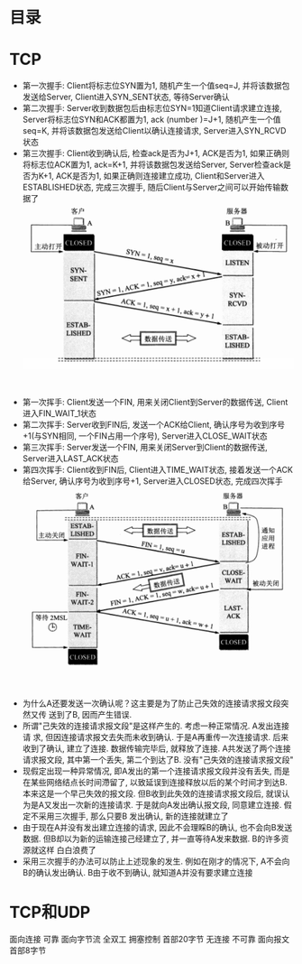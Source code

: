 # 目录



<!-- = = = = = = = = = = = = = = = = = = = = = = = = = = = = = = = = = = = = = = = = = = = = = = = = = = = = = = = = = = = = -->
<!-- = = = = = = = = = = = = = = = = = = = = = = = = = = = = = = = = = = = = = = = = = = = = = = = = = = = = = = = = = = = = -->



# TCP
* 第一次握手: Client将标志位SYN置为1, 随机产生一个值seq=J, 并将该数据包发送给Server, Client进入SYN_SENT状态, 等待Server确认
* 第二次握手: Server收到数据包后由标志位SYN=1知道Client请求建立连接, Server将标志位SYN和ACK都置为1, ack (number )=J+1, 随机产生一个值seq=K, 并将该数据包发送给Client以确认连接请求, Server进入SYN_RCVD状态
* 第三次握手: Client收到确认后, 检查ack是否为J+1, ACK是否为1, 如果正确则将标志位ACK置为1, ack=K+1, 并将该数据包发送给Server, Server检查ack是否为K+1, ACK是否为1, 如果正确则连接建立成功, Client和Server进入ESTABLISHED状态, 完成三次握手, 随后Client与Server之间可以开始传输数据了
![](src/tcp.png)

<br>

* 第一次挥手: Client发送一个FIN, 用来关闭Client到Server的数据传送, Client进入FIN_WAIT_1状态
* 第二次挥手: Server收到FIN后, 发送一个ACK给Client, 确认序号为收到序号+1(与SYN相同, 一个FIN占用一个序号), Server进入CLOSE_WAIT状态
* 第三次挥手: Server发送一个FIN, 用来关闭Server到Client的数据传送, Server进入LAST_ACK状态
* 第四次挥手: Client收到FIN后, Client进入TIME_WAIT状态, 接着发送一个ACK给Server, 确认序号为收到序号+1, Server进入CLOSED状态, 完成四次挥手
![](src/tcp_close.png)

<br>

* 为什么A还要发送一次确认呢？这主要是为了防止己失效的连接请求报文段突然又传 送到了B, 因而产生错误. 
* 所谓"己失效的连接请求报文段"是这样产生的. 考虑一种正常情况. A发出连接请 求, 但因连接请求报文去失而未收到确认. 于是A再重传一次连接请求. 后来收到了确认, 建立了连接. 数据传输完毕后, 就释放了连接. A共发送了两个连接请求报文段, 其中第一个丢失, 第二个到达了B. 没有"己失效的连接请求报文段"  
* 现假定出现一种异常情况, 即A发出的第一个连接请求报文段并没有丢失, 而是在某些网络结点长时间滯留了, 以致延误到连接释放以后的某个时间才到达B. 本来这是一个早己失效的报文段. 但B收到此失效的连接请求报文段后, 就误认为是A又发出一次新的连接请求. 于是就向A发出确认报文段, 同意建立连接. 假定不采用三次握手, 那么只要B 发出确认, 新的连接就建立了
* 由于现在A并没有发出建立连接的请求, 因此不会理睬B的确认, 也不会向B发送数据. 但B却以为新的运输连接己经建立了, 并一直等待A发来数据. B的许多资源就这样 白白浪费了
* 采用三次握手的办法可以防止上述现象的发生. 例如在刚才的情况下, A不会向B的确认发出确认. B由于收不到确认, 就知道A并没有要求建立连接



<!-- = = = = = = = = = = = = = = = = = = = = = = = = = = = = = = = = = = = = = = = = = = = = = = = = = = = = = = = = = = = = -->
<!-- = = = = = = = = = = = = = = = = = = = = = = = = = = = = = = = = = = = = = = = = = = = = = = = = = = = = = = = = = = = = -->



# TCP和UDP
面向连接 可靠   面向字节流 全双工 拥塞控制 首部20字节
无连接   不可靠 面向报文  首部8字节 
